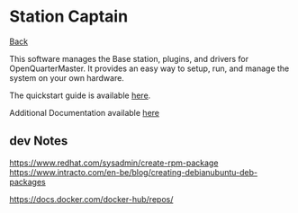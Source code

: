 # Station Captain

[Back](../)

This software manages the Base station, plugins, and drivers for OpenQuarterMaster. It provides an easy way to setup, run, and manage the system on your own hardware.

The quickstart guide is available [here](docs/Quickstart%20Guide.md).

Additional Documentation available [here](docs/)

## dev Notes

https://www.redhat.com/sysadmin/create-rpm-package
https://www.intracto.com/en-be/blog/creating-debianubuntu-deb-packages

https://docs.docker.com/docker-hub/repos/
